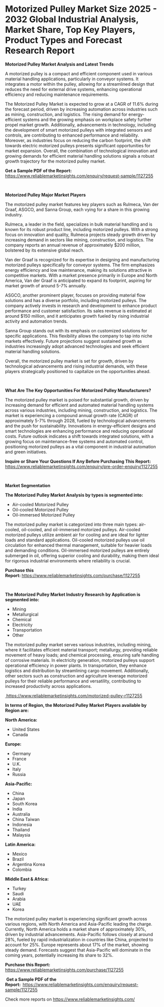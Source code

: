 <p><h1>Motorized Pulley Market Size 2025 - 2032 Global Industrial Analysis, Market Share, Top Key Players, Product Types and Forecast Research Report</h1></p><p><strong>Motorized Pulley Market Analysis and Latest Trends</strong></p>
<p><p>A motorized pulley is a compact and efficient component used in various material handling applications, particularly in conveyor systems. It integrates a motor within the pulley, allowing for a streamlined design that reduces the need for external drive systems, enhancing operational efficiency and reducing maintenance requirements. </p><p>The Motorized Pulley Market is expected to grow at a CAGR of 11.6% during the forecast period, driven by increasing automation across industries such as mining, construction, and logistics. The rising demand for energy-efficient systems and the growing emphasis on workplace safety further propel market growth. Additionally, advancements in technology, including the development of smart motorized pulleys with integrated sensors and controls, are contributing to enhanced performance and reliability. Moreover, as industries focus on reducing the carbon footprint, the shift towards electric motorized pulleys presents significant opportunities for market expansion. Overall, the combination of technological innovation and growing demands for efficient material handling solutions signals a robust growth trajectory for the motorized pulley market.</p></p>
<p><strong>Get a Sample PDF of the Report:&nbsp;</strong> <a href="https://www.reliablemarketinsights.com/enquiry/request-sample/1127255?utm_campaign=2389&utm_medium=2&utm_source=Github&utm_content=ia&utm_term=21022025&utm_id=motorized-pulley">https://www.reliablemarketinsights.com/enquiry/request-sample/1127255</a></p>
<p>&nbsp;</p>
<p><strong>Motorized Pulley Major Market Players</strong></p>
<p><p>The motorized pulley market features key players such as Rulmeca, Van der Graaf, ASGCO, and Sanna Group, each vying for a share in this growing industry. </p><p>Rulmeca, a leader in the field, specializes in bulk material handling and is known for its robust product line, including motorized pulleys. With a strong focus on innovation and quality, Rulmeca projects steady growth driven by increasing demand in sectors like mining, construction, and logistics. The company reports an annual revenue of approximately $200 million, bolstered by its extensive global reach.</p><p>Van der Graaf is recognized for its expertise in designing and manufacturing motorized pulleys specifically for conveyor systems. The firm emphasizes energy efficiency and low maintenance, making its solutions attractive in competitive markets. With a market presence primarily in Europe and North America, Van der Graaf is anticipated to expand its footprint, aspiring for market growth of around 5-7% annually.</p><p>ASGCO, another prominent player, focuses on providing material flow solutions and has a diverse portfolio, including motorized pulleys. The company actively invests in research and development to enhance product performance and customer satisfaction. Its sales revenue is estimated at around $150 million, and it anticipates growth fueled by rising industrial activity and automation trends.</p><p>Sanna Group stands out with its emphasis on customized solutions for specific applications. This flexibility allows the company to tap into niche markets effectively. Future projections suggest sustained growth as industries increasingly adopt advanced technologies and seek efficient material handling solutions.</p><p>Overall, the motorized pulley market is set for growth, driven by technological advancements and rising industrial demands, with these players strategically positioned to capitalize on the opportunities ahead.</p></p>
<p>&nbsp;</p>
<p><strong>What Are The Key Opportunities For Motorized Pulley Manufacturers?</strong></p>
<p><p>The motorized pulley market is poised for substantial growth, driven by increasing demand for efficient and automated material handling systems across various industries, including mining, construction, and logistics. The market is experiencing a compound annual growth rate (CAGR) of approximately 5-7% through 2028, fueled by technological advancements and the push for sustainability. Innovations in energy-efficient designs and smart technologies are enhancing performance and reducing operational costs. Future outlook indicates a shift towards integrated solutions, with a growing focus on maintenance-free systems and automated control, positioning motorized pulleys as a vital component in industrial automation and green initiatives.</p></p>
<p><strong>Inquire or Share Your Questions If Any Before Purchasing This Report:</strong> <a href="https://www.reliablemarketinsights.com/enquiry/pre-order-enquiry/1127255?utm_campaign=2389&utm_medium=2&utm_source=Github&utm_content=ia&utm_term=21022025&utm_id=motorized-pulley">https://www.reliablemarketinsights.com/enquiry/pre-order-enquiry/1127255</a></p>
<p>&nbsp;</p>
<p><strong>Market Segmentation</strong></p>
<p><strong>The Motorized Pulley Market Analysis by types is segmented into:</strong></p>
<p><ul><li>Air-cooled Motorized Pulley</li><li>Oil-cooled Motorized Pulley</li><li>Oil-immersed Motorized Pulley</li></ul></p>
<p><p>The motorized pulley market is categorized into three main types: air-cooled, oil-cooled, and oil-immersed motorized pulleys. Air-cooled motorized pulleys utilize ambient air for cooling and are ideal for lighter loads and standard applications. Oil-cooled motorized pulleys use oil circulation for enhanced thermal management, suitable for heavier loads and demanding conditions. Oil-immersed motorized pulleys are entirely submerged in oil, offering superior cooling and durability, making them ideal for rigorous industrial environments where reliability is crucial.</p></p>
<p><strong>Purchase this Report:&nbsp;</strong><a href="https://www.reliablemarketinsights.com/purchase/1127255?utm_campaign=2389&utm_medium=2&utm_source=Github&utm_content=ia&utm_term=21022025&utm_id=motorized-pulley">https://www.reliablemarketinsights.com/purchase/1127255</a></p>
<p>&nbsp;</p>
<p><strong>The Motorized Pulley Market Industry Research by Application is segmented into:</strong></p>
<p><ul><li>Mining</li><li>Metallurgical</li><li>Chemical</li><li>Electricity</li><li>Transportation</li><li>Other</li></ul></p>
<p><p>The motorized pulley market serves various industries, including mining, where it facilitates efficient material transport; metallurgy, providing reliable movement of heavy loads; and chemical processing, ensuring safe handling of corrosive materials. In electricity generation, motorized pulleys support operational efficiency in power plants. In transportation, they enhance logistics and distribution by streamlining cargo movement. Additionally, other sectors such as construction and agriculture leverage motorized pulleys for their reliable performance and versatility, contributing to increased productivity across applications.</p></p>
<p><a href="https://www.reliablemarketinsights.com/motorized-pulley-r1127255?utm_campaign=2389&utm_medium=2&utm_source=Github&utm_content=ia&utm_term=21022025&utm_id=motorized-pulley">&nbsp;https://www.reliablemarketinsights.com/motorized-pulley-r1127255</a></p>
<p><strong>In terms of Region, the Motorized Pulley Market Players available by Region are:</strong></p>
<p>
    <p> <strong> North America: </strong>
        <ul>
            <li>United States</li>
            <li>Canada</li>
        </ul>
        </p> 
    <p> <strong> Europe: </strong>
        <ul>
            <li>Germany</li>
            <li>France</li>
            <li>U.K.</li>
            <li>Italy</li>
            <li>Russia</li>
        </ul>
        </p> 
    <p> <strong> Asia-Pacific: </strong>
        <ul>
            <li>China</li>
            <li>Japan</li>
            <li>South Korea</li>
            <li>India</li>
            <li>Australia</li>
            <li>China Taiwan</li>
            <li>Indonesia</li>
            <li>Thailand</li>
            <li>Malaysia</li>
        </ul>
        </p> 
    <p> <strong> Latin America: </strong>
        <ul>
            <li>Mexico</li>
            <li>Brazil</li>
            <li>Argentina Korea</li>
            <li>Colombia</li>
        </ul>
        </p> 
    <p> <strong> Middle East & Africa: </strong>
        <ul>
            <li>Turkey</li>
            <li>Saudi</li>
            <li>Arabia</li>
            <li>UAE</li>
            <li>Korea</li>
        </ul>
    </p>
    </p>
<p><p>The motorized pulley market is experiencing significant growth across various regions, with North America and Asia-Pacific leading the charge. Currently, North America holds a market share of approximately 30%, driven by industrial advancements. Asia-Pacific follows closely at around 28%, fueled by rapid industrialization in countries like China, projected to account for 25%. Europe represents about 17% of the market, showing steady demand. Forecasts suggest that Asia-Pacific will dominate in the coming years, potentially increasing its share to 32%.</p></p>
<p><strong>Purchase this Report: </strong><a href="https://www.reliablemarketinsights.com/purchase/1127255?utm_campaign=2389&utm_medium=2&utm_source=Github&utm_content=ia&utm_term=21022025&utm_id=motorized-pulley">https://www.reliablemarketinsights.com/purchase/1127255</a></p>
<p>&nbsp;<strong>Get a Sample PDF of the Report:&nbsp;&nbsp;</strong><a href="https://www.reliablemarketinsights.com/enquiry/request-sample/1127255?utm_campaign=2389&utm_medium=2&utm_source=Github&utm_content=ia&utm_term=21022025&utm_id=motorized-pulley">https://www.reliablemarketinsights.com/enquiry/request-sample/1127255</a></p>
<p><strong></strong></p>
<p>Check more reports on <a href="https://www.reliablemarketinsights.com/?utm_campaign=2389&utm_medium=2&utm_source=Github&utm_content=ia&utm_term=21022025&utm_id=motorized-pulley">https://www.reliablemarketinsights.com/</a></p>